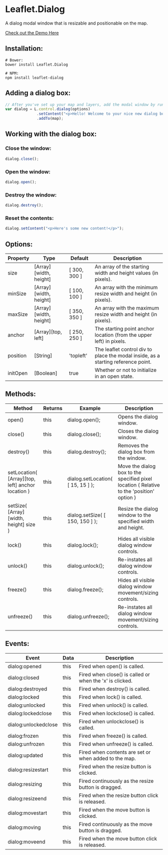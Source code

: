 # Leaflet.Dialog

A dialog modal window that is resizable and positionable on the map.

[Check out the Demo Here](http://nbtsolutions.github.io/Leaflet.Dialog/)

## Installation:

````shell
# Bower:
bower install Leaflet.Dialog
````

````shell
# NPM:
npm install leaflet-dialog
````

## Adding a dialog box:

````js
// After you've set up your map and layers, add the modal window by running:
var dialog = L.control.dialog(options)
              .setContent("<p>Hello! Welcome to your nice new dialog box!</p>")
              .addTo(map);
````

## Working with the dialog box:

### Close the window:

````js
dialog.close();
````

### Open the window:

````js
dialog.open();
````

### Destroy the window:

````js
dialog.destroy();
````

### Reset the contents:

````js
dialog.setContent("<p>Here's some new content!</p>");
````

## Options:

| Property | Type | Default | Description
| --- | --- | --- | ---
| size | [Array][width, height] | [ 300, 300 ] | An array of the starting width and height values (in pixels).
| minSize | [Array][width, height] | [ 100, 100 ] | An array with the minimum resize width and height (in pixels).
| maxSize | [Array][width, height] | [ 350, 350 ] | An array with the maximum resize width and height (in pixels).
| anchor | [Array][top, left] | [ 250, 250 ] | The starting point anchor location (from the upper left) in pixels.
| position | [String] | 'topleft' | The leaflet control div to place the modal inside, as a starting reference point.
| initOpen | [Boolean] | true | Whether or not to initialize in an open state.

## Methods:

| Method | Returns | Example | Description
| --- | --- | --- | ---
| open() | this | dialog.open(); | Opens the dialog window.
| close() | this | dialog.close(); | Closes the dialog window.
| destroy() | this | dialog.destroy(); | Removes the dialog box from the window.
| setLocation( [Array][top, left] anchor location ) | this | dialog.setLocation( [ 15, 15 ] ); | Move the dialog box to the specified pixel location ( Relative to the 'position' option )
| setSize( [Array][width, height] size ) | this | dialog.setSize( [ 150, 150 ] ); | Resize the dialog window to the specified width and height.
| lock() | this | dialog.lock(); | Hides all visible dialog window controls.
| unlock() | this | dialog.unlock(); | Re-instates all dialog window controls.
| freeze() | this | dialog.freeze(); | Hides all visible dialog window movement/sizing controls.
| unfreeze() | this | dialog.unfreeze(); | Re-instates all dialog window movement/sizing controls.

## Events:

| Event | Data | Description
| --- | --- | ---
| dialog:opened | this | Fired when open() is called.
| dialog:closed | this | Fired when close() is called or when the 'x' is clicked.
| dialog:destroyed | this | Fired when destroy() is called.
| dialog:locked | this | Fired when lock() is called.
| dialog:unlocked | this | Fired when unlock() is called.
| dialog:lockedclose | this | Fired when lockclose() is called.
| dialog:unlockedclose | this | Fired when unlockclose() is called.
| dialog:frozen | this | Fired when freeze() is called.
| dialog:unfrozen | this | Fired when unfreeze() is called.
| dialog:updated | this | Fired when contents are set or when added to the map.
| dialog:resizestart | this | Fired when the resize button is clicked.
| dialog:resizing | this | Fired continuously as the resize button is dragged.
| dialog:resizeend | this | Fired when the resize button click is released.
| dialog:movestart | this | Fired when the move button is clicked.
| dialog:moving | this | Fired continuously as the move button is dragged.
| dialog:moveend | this | Fired when the move button click is released.
